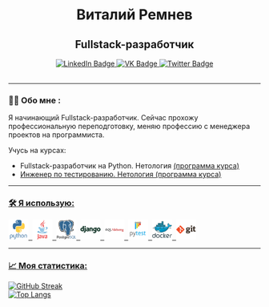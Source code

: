 <!-- <div id="header" align="center">
  <img src="https://media.giphy.com/media/IeRdg7gLkfK1ly2mFU/giphy.gif" width="80"/>
</div> -->

<h1 align="center">
Виталий Ремнев 
</h1>
<h2 align="center"> 
Fullstack-разработчик 
</h2>

<div id="badges"  align="center">
  <a href="your-linkedin-URL">
    <img src="https://img.shields.io/badge/LinkedIn-blue?style=for-the-badge&logo=linkedin&logoColor=white" alt="LinkedIn Badge"/>
  </a>
  <a href="https://vk.com/remvs">
    <img src="https://img.shields.io/badge/VK-blue?style=for-the-badge&logo=vk&logoColor=white" alt="VK Badge"/>
  </a>
  <a href="your-twitter-URL">
    <img src="https://img.shields.io/badge/Twitter-blue?style=for-the-badge&logo=twitter&logoColor=white" alt="Twitter Badge"/>
  </a>
</div>

<div id="viewrs" align="center">
<img src="https://komarev.com/ghpvc/?username=RavenRVS&style=flat-square&color=blue" alt=""/>
</div>

---

### :man_technologist: Обо мне :

Я начинающий Fullstack-разработчик. Сейчас прохожу профессиональную переподготовку, меняю профессию с менеджера проектов на программиста.

Учусь на курсах: <br>
- Fullstack-разработчик на Python. Нетология 
<a href="https://netology.ru/programs/fullstack-python-dev#/lessons">(программа курса)
- Инженер по тестированию. Нетология 
<a href="https://netology.ru/programs/qa-middle#/lessons">(программа курса)

---
  
### :hammer_and_wrench: Я использую:
  
  <div>
  <img src="https://github.com/devicons/devicon/blob/master/icons/python/python-original-wordmark.svg" title="Python" alt="Python" width="40" height="40"/>&nbsp;
  <img src="https://github.com/devicons/devicon/blob/master/icons/java/java-original-wordmark.svg" title="Java" alt="Java" width="40" height="40"/>&nbsp;
  <img src="https://github.com/devicons/devicon/blob/master/icons/postgresql/postgresql-original-wordmark.svg" title="Postgresql" alt="Postgresql" width="40" height="40"/>&nbsp;
  <img src="https://github.com/devicons/devicon/blob/master/icons/django/django-plain-wordmark.svg" title="Django" alt="Django" width="40" height="40"/>&nbsp;
  <img src="https://github.com/devicons/devicon/blob/master/icons/sqlalchemy/sqlalchemy-original-wordmark.svg" title="SQLAlchemy" alt="SQLAlchemy" width="40" height="40"/>&nbsp;
  <img src="https://github.com/devicons/devicon/blob/master/icons/pytest/pytest-original-wordmark.svg" title="Pytest" alt="Pytest" width="40" height="40"/>&nbsp;
  <img src="https://github.com/devicons/devicon/blob/master/icons/docker/docker-original-wordmark.svg" title="Docker" alt="Docker" width="40" height="40"/>&nbsp;
  <img src="https://github.com/devicons/devicon/blob/master/icons/git/git-original-wordmark.svg" title="Git" **alt="Git" width="40" height="40"/>
</div>

---

### :chart_with_upwards_trend: Моя статистика:
  
[![GitHub Streak](http://github-readme-streak-stats.herokuapp.com?user=RavenRVS&theme=solarized-light)](https://git.io/streak-stats) <br>
[![Top Langs](https://github-readme-stats.vercel.app/api/top-langs/?username=RavenRVS&theme=solarized-light&layout=compact&card_width=445)](https://github.com/anuraghazra/github-readme-stats)
<!--
**RavenRVS/RavenRVS** is a ✨ _special_ ✨ repository because its `README.md` (this file) appears on your GitHub profile.

Here are some ideas to get you started:

- 🔭 I’m currently working on ...
- 🌱 I’m currently learning ...
- 👯 I’m looking to collaborate on ...
- 🤔 I’m looking for help with ...
- 💬 Ask me about ...
- 📫 How to reach me: ...
- 😄 Pronouns: ...
- ⚡ Fun fact: ...
-->
